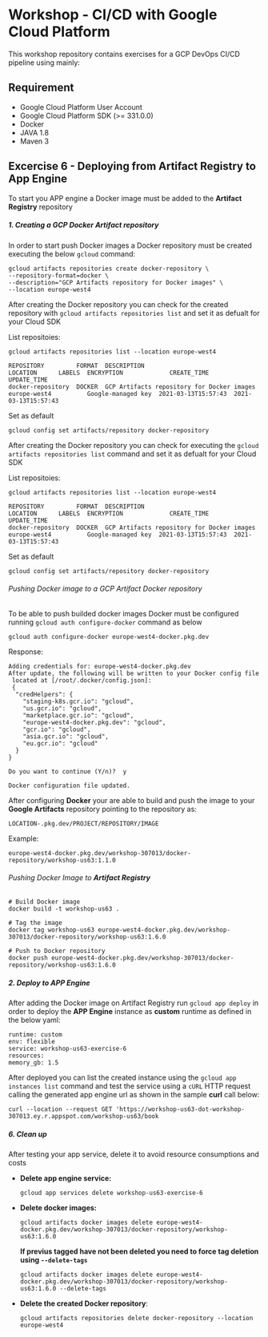 
# Workshop - CI/CD with Google Cloud Platform

This workshop repository contains exercises for a GCP DevOps CI/CD pipeline using mainly:


## Requirement

*   Google Cloud Platform User Account
*   Google Cloud Platform SDK (>= 331.0.0)
*	Docker
*	JAVA 1.8
*   Maven 3

## Excercise 6 - Deploying from Artifact Registry to App Engine
To start you APP engine a Docker image must be added to the **Artifact Registry** repository 


##### 1. Creating a GCP Docker Artifact repository
In order to start push Docker images a Docker repository must be created executing the below `gcloud` command:

	gcloud artifacts repositories create docker-repository \
	--repository-format=docker \
	--description="GCP Artifacts repository for Docker images" \
	--location europe-west4

After creating the Docker repository you can check for the created repository with `gcloud artifacts repositories list` and set it as defualt for your Cloud SDK

List repositoies:

	gcloud artifacts repositories list --location europe-west4

	REPOSITORY         FORMAT  DESCRIPTION                                 LOCATION      LABELS  ENCRYPTION          	CREATE_TIME          UPDATE_TIME
	docker-repository  DOCKER  GCP Artifacts repository for Docker images  europe-west4          Google-managed key  2021-03-13T15:57:43  2021-03-13T15:57:43

Set as default
	
	gcloud config set artifacts/repository docker-repository

After creating the Docker repository you can check for executing the `gcloud artifacts repositories list` command and set it as defualt for your Cloud SDK

List repositoies:

	gcloud artifacts repositories list --location europe-west4

	REPOSITORY         FORMAT  DESCRIPTION                                 LOCATION      LABELS  ENCRYPTION          	CREATE_TIME          UPDATE_TIME
	docker-repository  DOCKER  GCP Artifacts repository for Docker images  europe-west4          Google-managed key  2021-03-13T15:57:43  2021-03-13T15:57:43

Set as default
	
	gcloud config set artifacts/repository docker-repository
	

###### Pushing Docker image to a GCP Artifact Docker repository
To be able to push builded docker images Docker must be configured running `gcloud auth configure-docker` command as below

	gcloud auth configure-docker europe-west4-docker.pkg.dev
	
Response:

	Adding credentials for: europe-west4-docker.pkg.dev
	After update, the following will be written to your Docker config file
	 located at [/root/.docker/config.json]:
	 {
	  "credHelpers": {
	    "staging-k8s.gcr.io": "gcloud",
	    "us.gcr.io": "gcloud",
	    "marketplace.gcr.io": "gcloud",
	    "europe-west4-docker.pkg.dev": "gcloud",
	    "gcr.io": "gcloud",
	    "asia.gcr.io": "gcloud",
	    "eu.gcr.io": "gcloud"
	  }
	}
	
	Do you want to continue (Y/n)?  y
	
	Docker configuration file updated.	
	
After configuring **Docker** your are able to build and push the image to your **Google Artifacts** repository pointing to the repository as:

	LOCATION-.pkg.dev/PROJECT/REPOSITORY/IMAGE

Example:

	europe-west4-docker.pkg.dev/workshop-307013/docker-repository/workshop-us63:1.1.0
  	

###### Pushing Docker Image to **Artifact Registry**

	# Build Docker image
	docker build -t workshop-us63 .
	
	# Tag the image
	docker tag workshop-us63 europe-west4-docker.pkg.dev/workshop-307013/docker-repository/workshop-us63:1.6.0
	
	# Push to Docker repository
	docker push europe-west4-docker.pkg.dev/workshop-307013/docker-repository/workshop-us63:1.6.0
	

##### 2. Deploy to APP Engine
After adding the Docker image on Artifact Registry run `gcloud app deploy` in order to deploy the **APP Engine** instance as **custom** runtime as defined in the below yaml:

	runtime: custom
	env: flexible 
	service: workshop-us63-exercise-6
	resources:
  	memory_gb: 1.5

After deployed you can list the created instance using the `gcloud app instances list` command and test the service using a `cURL` HTTP request calling the generated app engine url as shown in the sample **curl** call below:

	curl --location --request GET 'https://workshop-us63-dot-workshop-307013.ey.r.appspot.com/workshop-us63/book


##### 6. Clean up
After testing your app service, delete it to avoid resource consumptions and costs

- **Delete app engine service:**

	  gcloud app services delete workshop-us63-exercise-6

- **Delete docker images:**

	  gcloud artifacts docker images delete europe-west4-docker.pkg.dev/workshop-307013/docker-repository/workshop-us63:1.6.0

	**If previus tagged have not been deleted you need to force tag deletion using `--delete-tags`**

	  gcloud artifacts docker images delete europe-west4-docker.pkg.dev/workshop-307013/docker-repository/workshop-us63:1.6.0 --delete-tags

- **Delete the created Docker repository**:

	  gcloud artifacts repositories delete docker-repository --location europe-west4